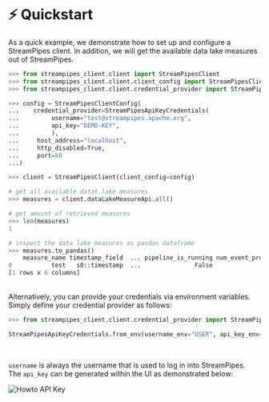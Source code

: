 <!--
  ~ Licensed to the Apache Software Foundation (ASF) under one or more
  ~ contributor license agreements.  See the NOTICE file distributed with
  ~ this work for additional information regarding copyright ownership.
  ~ The ASF licenses this file to You under the Apache License, Version 2.0
  ~ (the "License"); you may not use this file except in compliance with
  ~ the License.  You may obtain a copy of the License at
  ~
  ~    http://www.apache.org/licenses/LICENSE-2.0
  ~
  ~ Unless required by applicable law or agreed to in writing, software
  ~ distributed under the License is distributed on an "AS IS" BASIS,
  ~ WITHOUT WARRANTIES OR CONDITIONS OF ANY KIND, either express or implied.
  ~ See the License for the specific language governing permissions and
  ~ limitations under the License.
  ~
-->

# ⚡️ Quickstart

As a quick example, we demonstrate how to set up and configure a StreamPipes client.
In addition, we will get the available data lake measures out of StreamPipes.

```python
>>> from streampipes_client.client import StreamPipesClient
>>> from streampipes_client.client.client_config import StreamPipesClientConfig
>>> from streampipes_client.client.credential_provider import StreamPipesApiKeyCredentials

>>> config = StreamPipesClientConfig(
...    credential_provider=StreamPipesApiKeyCredentials(
...         username="test@streampipes.apache.org",
...         api_key="DEMO-KEY",
...         ),
...     host_address="localhost",
...     http_disabled=True,
...     port=80                  
...)

>>> client = StreamPipesClient(client_config=config)

# get all available datat lake measures
>>> measures = client.dataLakeMeasureApi.all()

# get amount of retrieved measures
>>> len(measures)
1

# inspect the data lake measures as pandas dataframe
>>> measures.to_pandas()
    measure_name timestamp_field  ... pipeline_is_running num_event_properties
0           test   s0::timestamp  ...               False                    2
[1 rows x 6 columns]
```
<br>
Alternatively, you can provide your credentials via environment variables.
Simply define your credential provider as follows:

```python
>>> from streampipes_client.client.credential_provider import StreamPipesApiKeyCredentials

StreamPipesApiKeyCredentials.from_env(username_env="USER", api_key_env="API-KEY")
```
<br>

`username` is always the username that is used to log in into StreamPipes. <br>
The `api_key` can be generated within the UI as demonstrated below:

![Howto API Key](https://raw.githubusercontent.com/apache/incubator-streampipes/dev/streampipes-client-python/docs/img/how-to-get-api-key.gif)